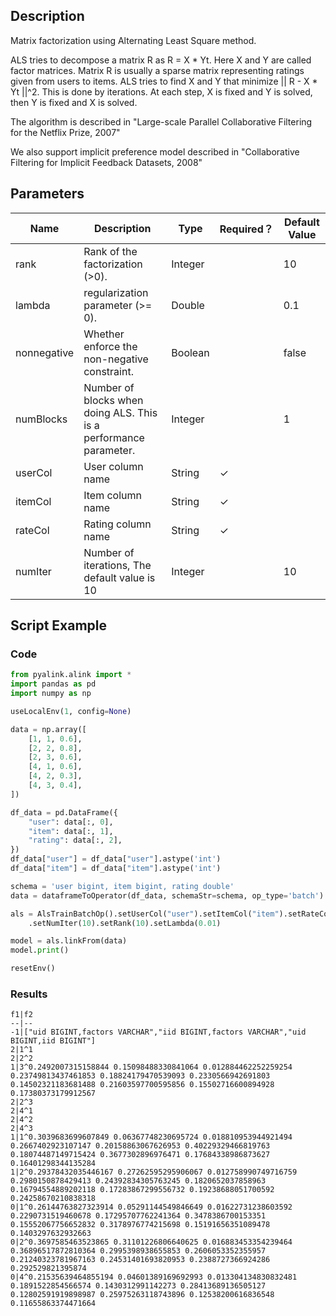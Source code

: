 ## Description
Matrix factorization using Alternating Least Square method.
 
 ALS tries to decompose a matrix R as R = X * Yt. Here X and Y are called factor matrices.
 Matrix R is usually a sparse matrix representing ratings given from users to items.
 ALS tries to find X and Y that minimize || R - X * Yt ||^2. This is done by iterations.
 At each step, X is fixed and Y is solved, then Y is fixed and X is solved.
 
 The algorithm is described in "Large-scale Parallel Collaborative Filtering for the Netflix Prize, 2007"
 
 We also support implicit preference model described in
 "Collaborative Filtering for Implicit Feedback Datasets, 2008"

## Parameters
| Name | Description | Type | Required？ | Default Value |
| --- | --- | --- | --- | --- |
| rank | Rank of the factorization (>0). | Integer |  | 10 |
| lambda | regularization parameter (>= 0). | Double |  | 0.1 |
| nonnegative | Whether enforce the non-negative constraint. | Boolean |  | false |
| numBlocks | Number of blocks when doing ALS. This is a performance parameter. | Integer |  | 1 |
| userCol | User column name | String | ✓ |  |
| itemCol | Item column name | String | ✓ |  |
| rateCol | Rating column name | String | ✓ |  |
| numIter | Number of iterations, The default value is 10 | Integer |  | 10 |

## Script Example
### Code

```python
from pyalink.alink import *
import pandas as pd
import numpy as np

useLocalEnv(1, config=None)

data = np.array([
    [1, 1, 0.6],
    [2, 2, 0.8],
    [2, 3, 0.6],
    [4, 1, 0.6],
    [4, 2, 0.3],
    [4, 3, 0.4],
])

df_data = pd.DataFrame({
    "user": data[:, 0],
    "item": data[:, 1],
    "rating": data[:, 2],
})
df_data["user"] = df_data["user"].astype('int')
df_data["item"] = df_data["item"].astype('int')

schema = 'user bigint, item bigint, rating double'
data = dataframeToOperator(df_data, schemaStr=schema, op_type='batch')

als = AlsTrainBatchOp().setUserCol("user").setItemCol("item").setRateCol("rating") \
    .setNumIter(10).setRank(10).setLambda(0.01)

model = als.linkFrom(data)
model.print()

resetEnv()

```

### Results

```
f1|f2
--|--
-1|["uid BIGINT,factors VARCHAR","iid BIGINT,factors VARCHAR","uid BIGINT,iid BIGINT"]
2|1^1
2|2^2
1|3^0.2492007315158844 0.15098488330841064 0.012884462252259254 0.23749813437461853 0.18824179470539093 0.2330566942691803 0.14502321183681488 0.21603597700595856 0.15502716600894928 0.17380373179912567
2|2^3
2|4^1
2|4^2
2|4^3
1|1^0.3039683699607849 0.06367748230695724 0.018810953944921494 0.2667402923107147 0.20158863067626953 0.40229329466819763 0.18074487149715424 0.3677302896976471 0.17684338986873627 0.16401298344135284
1|2^0.29378432035446167 0.27262595295906067 0.012758990749716759 0.2980150878429413 0.24392834305763245 0.1820652037858963 0.16794554889202118 0.17283867299556732 0.19238688051700592 0.24258670210838318
0|1^0.26144763827323914 0.05291144549846649 0.01622731238603592 0.2290731519460678 0.17295707762241364 0.3478386700153351 0.15552067756652832 0.3178976774215698 0.15191656351089478 0.1403297632932663
0|2^0.3697585463523865 0.31101226806640625 0.016883453354239464 0.36896517872810364 0.2995398938655853 0.2606053352355957 0.21240323781967163 0.24531401693820953 0.2388727366924286 0.292529821395874
0|4^0.21535639464855194 0.04601389169692993 0.013304134830832481 0.1891522854566574 0.1430312991142273 0.28413689136505127 0.12802591919898987 0.25975263118743896 0.12538200616836548 0.11655863374471664
```

